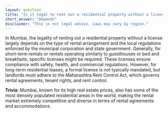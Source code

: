 ```yaml
---
layout: question
title: "Is it legal to rent out a residential property without a license in Mumbai?"
short_answer: "Depends"
disclaimer: "This is not legal advice. Laws may vary by region."
---
```


In Mumbai, the legality of renting out a residential property without a license largely depends on the type of rental arrangement and the local regulations enforced by the municipal corporation and state government. Generally, for short-term rentals or rentals operating similarly to guesthouses or bed and breakfasts, specific licenses might be required. These licenses ensure compliance with safety, health, and commercial regulations. However, for long-term residential leases, a formal license is not typically mandated, but landlords must adhere to the Maharashtra Rent Control Act, which governs rental agreements, tenant rights, and rent control.

**Trivia:** Mumbai, known for its high real estate prices, also has some of the most densely populated residential areas in the world, making the rental market extremely competitive and diverse in terms of rental agreements and accommodations.
